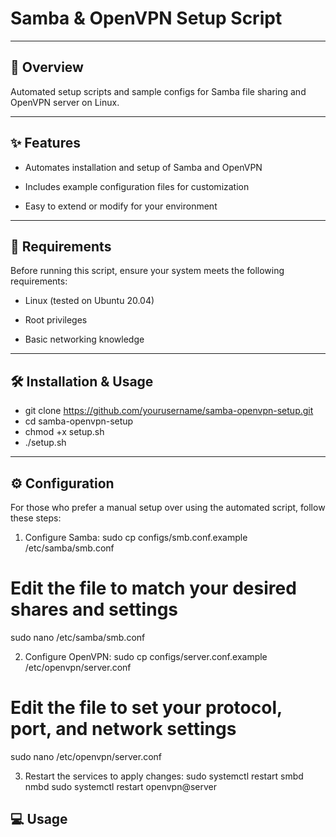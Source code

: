 # Samba & OpenVPN Setup Script
--------------------------------------------------------------------------------------------------

## 📖 Overview

Automated setup scripts and sample configs for Samba file sharing and OpenVPN server on Linux.

--------------------------------------------------------------------------------------------------

## ✨ Features

 - Automates installation and setup of Samba and OpenVPN

 - Includes example configuration files for customization

 - Easy to extend or modify for your environment

----------------------------------------------------------------------------------------------------

## 🚀 Requirements

Before running this script, ensure your system meets the following requirements:
  - Linux (tested on Ubuntu 20.04)

  - Root privileges

  - Basic networking knowledge
    
--------------------------------------------------------------------------------------------------

## 🛠️ Installation & Usage

 - git clone https://github.com/yourusername/samba-openvpn-setup.git
 - cd samba-openvpn-setup
 - chmod +x setup.sh
 - ./setup.sh

--------------------------------------------------------------------------------------------------

## ⚙️ Configuration
For those who prefer a manual setup over using the automated script, follow these steps:

 1. Configure Samba:
sudo cp configs/smb.conf.example /etc/samba/smb.conf
# Edit the file to match your desired shares and settings
sudo nano /etc/samba/smb.conf

 2. Configure OpenVPN:
sudo cp configs/server.conf.example /etc/openvpn/server.conf
# Edit the file to set your protocol, port, and network settings
sudo nano /etc/openvpn/server.conf

 3. Restart the services to apply changes:
sudo systemctl restart smbd nmbd
sudo systemctl restart openvpn@server

## 💻 Usage


